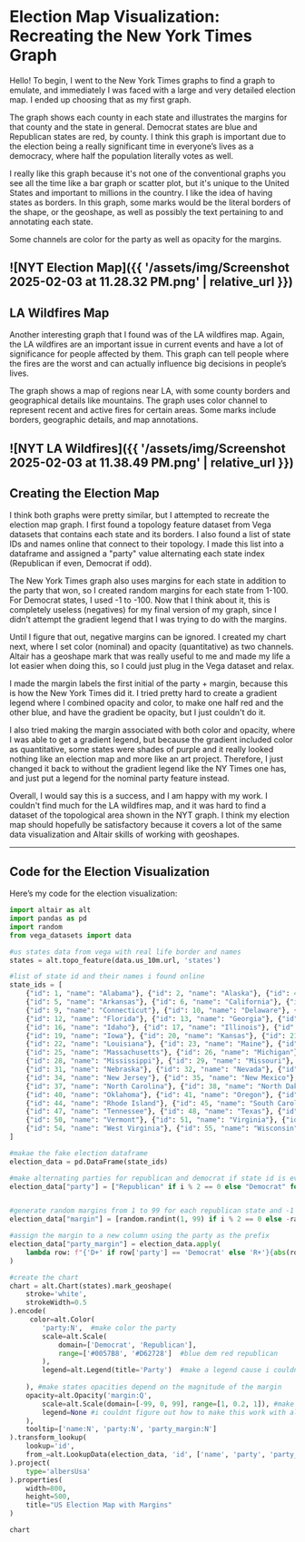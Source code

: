 # Election Map Visualization: Recreating the New York Times Graph

Hello! To begin, I went to the New York Times graphs to find a graph to emulate, and immediately I was faced with a large and very detailed election map. I ended up choosing that as my first graph.

The graph shows each county in each state and illustrates the margins for that county and the state in general. Democrat states are blue and Republican states are red, by county. I think this graph is important due to the election being a really significant time in everyone’s lives as a democracy, where half the population literally votes as well.

I really like this graph because it's not one of the conventional graphs you see all the time like a bar graph or scatter plot, but it's unique to the United States and important to millions in the country. I like the idea of having states as borders. In this graph, some marks would be the literal borders of the shape, or the geoshape, as well as possibly the text pertaining to and annotating each state.

Some channels are color for the party as well as opacity for the margins.

![NYT Election Map]({{ '/assets/img/Screenshot 2025-02-03 at 11.28.32 PM.png' | relative_url }})
---


## LA Wildfires Map

Another interesting graph that I found was of the LA wildfires map. Again, the LA wildfires are an important issue in current events and have a lot of significance for people affected by them. This graph can tell people where the fires are the worst and can actually influence big decisions in people’s lives. 

The graph shows a map of regions near LA, with some county borders and geographical details like mountains. The graph uses color channel to represent recent and active fires for certain areas. Some marks include borders, geographic details, and map annotations.

![NYT LA Wildfires]({{ '/assets/img/Screenshot 2025-02-03 at 11.38.49 PM.png' | relative_url }})
---

## Creating the Election Map

I think both graphs were pretty similar, but I attempted to recreate the election map graph. I first found a topology feature dataset from Vega datasets that contains each state and its borders. I also found a list of state IDs and names online that connect to their topology. I made this list into a dataframe and assigned a "party" value alternating each state index (Republican if even, Democrat if odd). 

The New York Times graph also uses margins for each state in addition to the party that won, so I created random margins for each state from 1-100. For Democrat states, I used -1 to -100. Now that I think about it, this is completely useless (negatives) for my final version of my graph, since I didn’t attempt the gradient legend that I was trying to do with the margins.

Until I figure that out, negative margins can be ignored. I created my chart next, where I set color (nominal) and opacity (quantitative) as two channels. Altair has a geoshape mark that was really useful to me and made my life a lot easier when doing this, so I could just plug in the Vega dataset and relax. 

I made the margin labels the first initial of the party + margin, because this is how the New York Times did it. I tried pretty hard to create a gradient legend where I combined opacity and color, to make one half red and the other blue, and have the gradient be opacity, but I just couldn't do it. 

I also tried making the margin associated with both color and opacity, where I was able to get a gradient legend, but because the gradient included color as quantitative, some states were shades of purple and it really looked nothing like an election map and more like an art project. Therefore, I just changed it back to without the gradient legend like the NY Times one has, and just put a legend for the nominal party feature instead. 

Overall, I would say this is a success, and I am happy with my work. I couldn't find much for the LA wildfires map, and it was hard to find a dataset of the topological area shown in the NYT graph. I think my election map should hopefully be satisfactory because it covers a lot of the same data visualization and Altair skills of working with geoshapes.

---

## Code for the Election Visualization

Here’s my code for the election visualization:

```python
import altair as alt
import pandas as pd
import random
from vega_datasets import data

#us states data from vega with real life border and names
states = alt.topo_feature(data.us_10m.url, 'states')

#list of state id and their names i found online
state_ids = [
    {"id": 1, "name": "Alabama"}, {"id": 2, "name": "Alaska"}, {"id": 4, "name": "Arizona"},
    {"id": 5, "name": "Arkansas"}, {"id": 6, "name": "California"}, {"id": 8, "name": "Colorado"},
    {"id": 9, "name": "Connecticut"}, {"id": 10, "name": "Delaware"}, {"id": 11, "name": "District of Columbia"},
    {"id": 12, "name": "Florida"}, {"id": 13, "name": "Georgia"}, {"id": 15, "name": "Hawaii"},
    {"id": 16, "name": "Idaho"}, {"id": 17, "name": "Illinois"}, {"id": 18, "name": "Indiana"},
    {"id": 19, "name": "Iowa"}, {"id": 20, "name": "Kansas"}, {"id": 21, "name": "Kentucky"},
    {"id": 22, "name": "Louisiana"}, {"id": 23, "name": "Maine"}, {"id": 24, "name": "Maryland"},
    {"id": 25, "name": "Massachusetts"}, {"id": 26, "name": "Michigan"}, {"id": 27, "name": "Minnesota"},
    {"id": 28, "name": "Mississippi"}, {"id": 29, "name": "Missouri"}, {"id": 30, "name": "Montana"},
    {"id": 31, "name": "Nebraska"}, {"id": 32, "name": "Nevada"}, {"id": 33, "name": "New Hampshire"},
    {"id": 34, "name": "New Jersey"}, {"id": 35, "name": "New Mexico"}, {"id": 36, "name": "New York"},
    {"id": 37, "name": "North Carolina"}, {"id": 38, "name": "North Dakota"}, {"id": 39, "name": "Ohio"},
    {"id": 40, "name": "Oklahoma"}, {"id": 41, "name": "Oregon"}, {"id": 42, "name": "Pennsylvania"},
    {"id": 44, "name": "Rhode Island"}, {"id": 45, "name": "South Carolina"}, {"id": 46, "name": "South Dakota"},
    {"id": 47, "name": "Tennessee"}, {"id": 48, "name": "Texas"}, {"id": 49, "name": "Utah"},
    {"id": 50, "name": "Vermont"}, {"id": 51, "name": "Virginia"}, {"id": 53, "name": "Washington"},
    {"id": 54, "name": "West Virginia"}, {"id": 55, "name": "Wisconsin"}, {"id": 56, "name": "Wyoming"}
]

#makae the fake election dataframe
election_data = pd.DataFrame(state_ids)

#make alternating parties for republican and democrat if state id is even or odd
election_data["party"] = ["Republican" if i % 2 == 0 else "Democrat" for i in range(len(election_data))]


#generate random margins from 1 to 99 for each republican state and -1 to -99 for each democrat state 
election_data["margin"] = [random.randint(1, 99) if i % 2 == 0 else -random.randint(1, 99) for i in range(len(election_data))]

#assign the margin to a new column using the party as the prefix
election_data["party_margin"] = election_data.apply(
    lambda row: f"{'D+' if row['party'] == 'Democrat' else 'R+'}{abs(row['margin'])}", axis=1
)

#create the chart
chart = alt.Chart(states).mark_geoshape(
    stroke='white',
    strokeWidth=0.5
).encode( 
     color=alt.Color(
        'party:N',  #make color the party
        scale=alt.Scale(
            domain=['Democrat', 'Republican'],  
            range=['#0057B8', '#D62728']  #blue dem red republican
        ),
        legend=alt.Legend(title='Party')  #make a legend cause i couldnt do the other one witha gradient
    
    ), #make states opacities depend on the magnitude of the margin
    opacity=alt.Opacity('margin:Q',
        scale=alt.Scale(domain=[-99, 0, 99], range=[1, 0.2, 1]), #make it 0.2 lowest cause 0 is way too white
        legend=None #i couldnt figure out how to make this work with altair for a "gradient" form 
    ),
    tooltip=['name:N', 'party:N', 'party_margin:N']
).transform_lookup(
    lookup='id',
    from_=alt.LookupData(election_data, 'id', ['name', 'party', 'party_margin', 'margin'])
).project(
    type='albersUsa'
).properties(
    width=800,
    height=500,
    title="US Election Map with Margins"
)

chart

```
